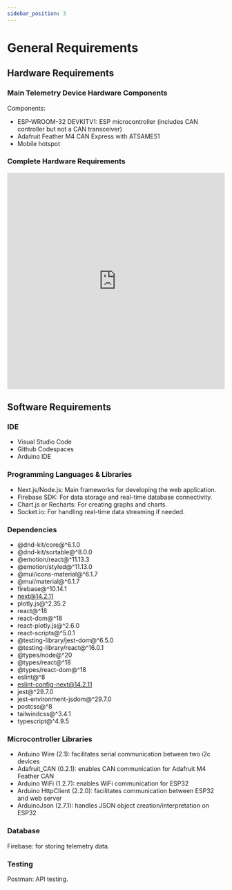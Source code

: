 ```yaml
---
sidebar_position: 3
---
```


# General Requirements

## Hardware Requirements  
### Main Telemetry Device Hardware Components
Components:
* ESP-WROOM-32 DEVKITV1: ESP microcontroller (includes CAN controller but not a CAN transceiver)
* Adafruit Feather M4 CAN Express with ATSAME51
* Mobile hotspot

### Complete Hardware Requirements
<iframe src="https://docs.google.com/spreadsheets/d/e/2PACX-1vRPmqrR1D0rSadeonzcJYDSI9_54YGbKhxfEFePVx_G_DNKT3bhswWF8M95XYecuXjWSqct2AxIOJHy/pubhtml?widget=true&headers=false" frameborder="0" width="100%" height="500"></iframe>

## Software Requirements  
### IDE     
- Visual Studio Code  
- Github Codespaces  
- Arduino IDE    
### Programming Languages & Libraries    
- Next.js/Node.js:      Main frameworks for developing the web application.  
- Firebase SDK:         For data storage and real-time database connectivity.  
- Chart.js or Recharts: For creating graphs and charts.  
- Socket.io:            For handling real-time data streaming if needed.

### Dependencies
- @dnd-kit/core@^6.1.0
- @dnd-kit/sortable@^8.0.0
- @emotion/react@^11.13.3
- @emotion/styled@^11.13.0
- @mui/icons-material@^6.1.7
- @mui/material@^6.1.7
- firebase@^10.14.1
- next@14.2.11
- plotly.js@^2.35.2
- react@^18
- react-dom@^18
- react-plotly.js@^2.6.0
- react-scripts@^5.0.1
- @testing-library/jest-dom@^6.5.0
- @testing-library/react@^16.0.1
- @types/node@^20
- @types/react@^18
- @types/react-dom@^18
- eslint@^8
- eslint-config-next@14.2.11
- jest@^29.7.0
- jest-environment-jsdom@^29.7.0
- postcss@^8
- tailwindcss@^3.4.1
- typescript@^4.9.5

### Microcontroller Libraries
- Arduino Wire (2.1): facilitates serial communication between two i2c devices
- Adafruit_CAN (0.2.1): enables CAN communication for Adafruit M4 Feather CAN
- Arduino WiFi (1.2.7): enables WiFi communication for ESP32
- Arduino HttpClient (2.2.0): facilitates communication between ESP32 and web server
- ArduinoJson (2.7.1): handles JSON object creation/interpretation on ESP32

### Database
Firebase: for storing telemetry data. 
### Testing    
Postman: API testing.  
